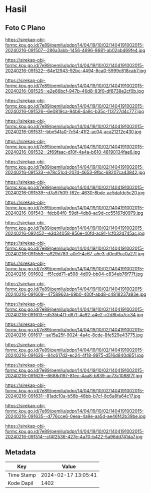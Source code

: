 # Hasil

## Foto C Plano

https://sirekap-obj-formc.kpu.go.id/7e89/pemilu/pdpr/14/04/19/10/02/1404191002015-20240216-091507--286a3abb-1456-4696-8681-ab02ab469fe4.jpg

https://sirekap-obj-formc.kpu.go.id/7e89/pemilu/pdpr/14/04/19/10/02/1404191002015-20240216-091522--64e12943-92bc-4494-8ca0-5999c618cab7.jpg

https://sirekap-obj-formc.kpu.go.id/7e89/pemilu/pdpr/14/04/19/10/02/1404191002015-20240216-091525--e2e66bcf-947b-46d8-83f0-df8738e2cf0b.jpg

https://sirekap-obj-formc.kpu.go.id/7e89/pemilu/pdpr/14/04/19/10/02/1404191002015-20240216-091526--6e0819ca-94b6-4a9c-b35c-113727d4c777.jpg

https://sirekap-obj-formc.kpu.go.id/7e89/pemilu/pdpr/14/04/19/10/02/1404191002015-20240216-091531--bbe54fa0-7c54-41f2-ac04-aca21212e430.jpg

https://sirekap-obj-formc.kpu.go.id/7e89/pemilu/pdpr/14/04/19/10/02/1404191002015-20240216-091532--2f69faac-d10f-4a4a-b610-48190134fae6.jpg

https://sirekap-obj-formc.kpu.go.id/7e89/pemilu/pdpr/14/04/19/10/02/1404191002015-20240216-091533--e78c51cd-207d-4653-9fbc-68207ca43942.jpg

https://sirekap-obj-formc.kpu.go.id/7e89/pemilu/pdpr/14/04/19/10/02/1404191002015-20240216-091539--d7a97509-f62e-4630-8bde-ac5dafdc5c20.jpg

https://sirekap-obj-formc.kpu.go.id/7e89/pemilu/pdpr/14/04/19/10/02/1404191002015-20240216-091543--fdcb84f0-59df-4db8-ac9d-cc55167d0979.jpg

https://sirekap-obj-formc.kpu.go.id/7e89/pemilu/pdpr/14/04/19/10/02/1404191002015-20240216-092452--e3d34058-856e-40fd-ac91-1cf032d745ac.jpg

https://sirekap-obj-formc.kpu.go.id/7e89/pemilu/pdpr/14/04/19/10/02/1404191002015-20240216-091558--a929d783-a0e1-4c67-a5e3-d0ed9cc0a27f.jpg

https://sirekap-obj-formc.kpu.go.id/7e89/pemilu/pdpr/14/04/19/10/02/1404191002015-20240216-091602--f51cdd71-a598-4d09-bb04-c834eb76f77f.jpg

https://sirekap-obj-formc.kpu.go.id/7e89/pemilu/pdpr/14/04/19/10/02/1404191002015-20240216-091609--4758962a-69b0-400f-abd8-c4818237a93e.jpg

https://sirekap-obj-formc.kpu.go.id/7e89/pemilu/pdpr/14/04/19/10/02/1404191002015-20240216-091613--d535b4f1-d87f-4a92-a4e2-c2d8bda7cc34.jpg

https://sirekap-obj-formc.kpu.go.id/7e89/pemilu/pdpr/14/04/19/10/02/1404191002015-20240216-091617--ae15a25f-9024-4a4c-8cde-8fe529e43775.jpg

https://sirekap-obj-formc.kpu.go.id/7e89/pemilu/pdpr/14/04/19/10/02/1404191002015-20240216-091626--84c617d2-ec24-4f18-9975-d516d840d651.jpg

https://sirekap-obj-formc.kpu.go.id/7e89/pemilu/pdpr/14/04/19/10/02/1404191002015-20240216-091629--6688d197-81ec-4aa8-b839-ac73c1088f7f.jpg

https://sirekap-obj-formc.kpu.go.id/7e89/pemilu/pdpr/14/04/19/10/02/1404191002015-20240216-091631--81adc10a-b56b-48bb-b7cf-8c6a8fa64c17.jpg

https://sirekap-obj-formc.kpu.go.id/7e89/pemilu/pdpr/14/04/19/10/02/1404191002015-20240216-091635--d776cce6-0eea-4a9e-aa5d-ae46f42b39be.jpg

https://sirekap-obj-formc.kpu.go.id/7e89/pemilu/pdpr/14/04/19/10/02/1404191002015-20240216-091514--cf4f2536-427e-4a70-b422-5a96dd741da7.jpg


## Metadata

| Key        | Value               |
| ---------- | ------------------- |
| Time Stamp | 2024-02-17 13:05:41 |
| Kode Dapil | 1402                |



